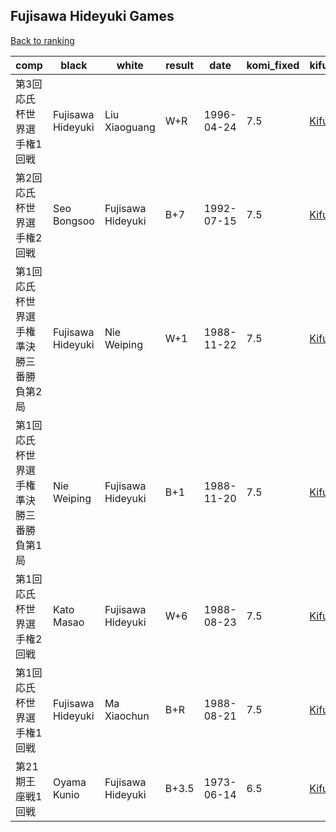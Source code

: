 ## Fujisawa Hideyuki Games

[Back to ranking](../../index.md)




| **comp** | **black** | **white** | **result** | **date** | **komi_fixed** | **kifu** | 
| --- | --- | --- | --- | --- | --- | --- |
| 第3回応氏杯世界選手権1回戦 | Fujisawa Hideyuki | Liu Xiaoguang | W+R | 1996-04-24 | 7.5 | [Kifu](https://kifudepot.net/kifucontents.php?id=CP7frVTdsNvv4sha9Hn3VQ%3D%3D) | 
| 第2回応氏杯世界選手権2回戦 | Seo Bongsoo | Fujisawa Hideyuki | B+7 | 1992-07-15 | 7.5 | [Kifu](https://kifudepot.net/kifucontents.php?id=6fM%2BAv%2Bzy75zbIm9t5kilQ%3D%3D) | 
| 第1回応氏杯世界選手権準決勝三番勝負第2局 | Fujisawa Hideyuki | Nie Weiping | W+1 | 1988-11-22 | 7.5 | [Kifu](https://kifudepot.net/kifucontents.php?id=8S5piZaWRzdqVuDT6bcRIw%3D%3D) | 
| 第1回応氏杯世界選手権準決勝三番勝負第1局 | Nie Weiping | Fujisawa Hideyuki | B+1 | 1988-11-20 | 7.5 | [Kifu](https://kifudepot.net/kifucontents.php?id=TxXSF25cqSdsdpOLlWKR3Q%3D%3D) | 
| 第1回応氏杯世界選手権2回戦 | Kato Masao | Fujisawa Hideyuki | W+6 | 1988-08-23 | 7.5 | [Kifu](https://kifudepot.net/kifucontents.php?id=VzPDjDTwZ%2Fgfb9ubWItGnw%3D%3D) | 
| 第1回応氏杯世界選手権1回戦 | Fujisawa Hideyuki | Ma Xiaochun | B+R | 1988-08-21 | 7.5 | [Kifu](https://kifudepot.net/kifucontents.php?id=HiUnTzbjJii5TlY5c7okWw%3D%3D) | 
| 第21期王座戦1回戦 | Oyama Kunio | Fujisawa Hideyuki | B+3.5 | 1973-06-14 | 6.5 | [Kifu](https://kifudepot.net/kifucontents.php?id=FE5Hl5mTt7Vm%2FurLA0cUuQ%3D%3D) |





